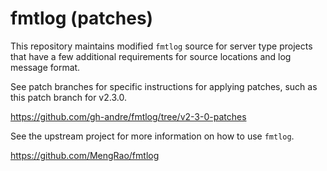 # fmtlog (patches)

This repository maintains modified `fmtlog` source for server
type projects that have a few additional requirements for
source locations and log message format.

See patch branches for specific instructions for applying
patches, such as this patch branch for v2.3.0.

https://github.com/gh-andre/fmtlog/tree/v2-3-0-patches

See the upstream project for more information on how to use
`fmtlog`.

https://github.com/MengRao/fmtlog
